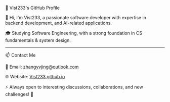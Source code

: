 🚀 Vist233's GitHub Profile

👋 Hi, I'm Vist233, a passionate software developer with expertise in backend development, and AI-related applications.

🎓 Studying Software Engineering, with a strong foundation in CS fundamentals & system design.

---
📫 Contact Me

📩 Email: zhangyvjing@outlook.com

🌐 Website: [Vist233.github.io](https://vist233.github.io)  


⚡ Always open to interesting discussions, collaborations, and new challenges! 🚀
<!---
Vist233/Vist233 is a ✨ special ✨ repository because its `README.md` (this file) appears on your GitHub profile.
You can click the Preview link to take a look at your changes.
--->
